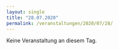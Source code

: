```yaml
---
layout: single
title: "28.07.2020"
permalink: /veranstaltungen/2020/07/28/
---
```


Keine Veranstaltung an diesem Tag.
